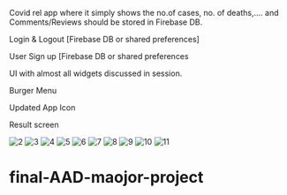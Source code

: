 Covid rel app where it simply shows the no.of cases, no. of deaths,.... and Comments/Reviews should be stored in Firebase DB.

Login & Logout [Firebase DB or shared preferences]

User Sign up [Firebase DB or shared preferences

UI with almost all widgets discussed in session.

Burger Menu

Updated App Icon

Result screen


![2](https://user-images.githubusercontent.com/44166611/125310747-7da84280-e350-11eb-9fd1-ba82f9a8a2c4.jpeg)
![3](https://user-images.githubusercontent.com/44166611/125310761-7f720600-e350-11eb-8a3e-15828b161c1e.jpeg)
![4](https://user-images.githubusercontent.com/44166611/125310768-813bc980-e350-11eb-893e-a7f58e48c55c.jpeg)
![5](https://user-images.githubusercontent.com/44166611/125310774-826cf680-e350-11eb-8d29-652ac34de0c4.jpeg)
![6](https://user-images.githubusercontent.com/44166611/125310783-8436ba00-e350-11eb-900b-dfa9cd4fa55f.jpeg)
![7](https://user-images.githubusercontent.com/44166611/125310788-86007d80-e350-11eb-80e2-d205f2695765.jpeg)
![8](https://user-images.githubusercontent.com/44166611/125310794-8731aa80-e350-11eb-9800-c22a95837a32.jpeg)
![9](https://user-images.githubusercontent.com/44166611/125310809-8a2c9b00-e350-11eb-828f-db471a10da93.jpeg)
![10](https://user-images.githubusercontent.com/44166611/125310823-8c8ef500-e350-11eb-8343-c85ab77ef3e0.jpeg)
![11](https://user-images.githubusercontent.com/44166611/125310831-8ef14f00-e350-11eb-9995-e644a81d4b15.png)
# final-AAD-maojor-project
